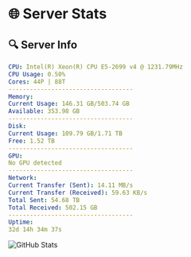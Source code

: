 # 🌐 Server Stats
## 🔍 Server Info
```yaml
CPU: Intel(R) Xeon(R) CPU E5-2699 v4 @ 1231.79MHz
CPU Usage: 0.50%
Cores: 44P | 88T
-----------------------------------
Memory:
Current Usage: 146.31 GB/503.74 GB
Available: 353.98 GB
-----------------------------------
Disk:
Current Usage: 109.79 GB/1.71 TB
Free: 1.52 TB
-----------------------------------
GPU:
No GPU detected
-----------------------------------
Network:
Current Transfer (Sent): 14.11 MB/s
Current Transfer (Received): 59.63 KB/s
Total Sent: 54.68 TB
Total Received: 502.15 GB
-----------------------------------
Uptime:
32d 14h 34m 37s
```
![GitHub Stats](https://img.shields.io/badge/Updated-2025-04-09_11:57:26-blue)